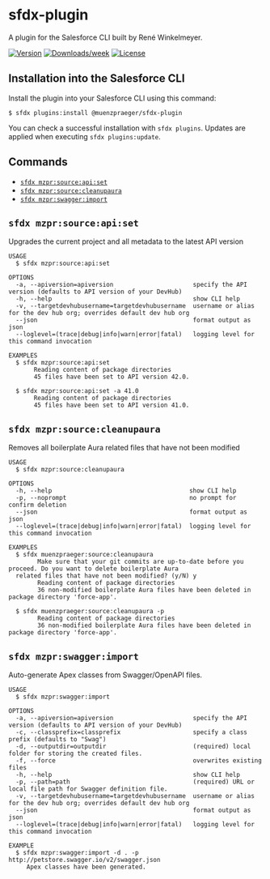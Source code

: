# sfdx-plugin

A plugin for the Salesforce CLI built by René Winkelmeyer.

[![Version](https://img.shields.io/npm/v/@muenzpraeger/sfdx-plugin.svg)](https://www.npmjs.com/package/@muenzpraeger/sfdx-plugin)
[![Downloads/week](https://img.shields.io/npm/dw/@muenzpraeger/sfdx-plugin.svg)](https://www.npmjs.com/package/@muenzpraeger/sfdx-plugin)
[![License](https://img.shields.io/npm/l/muenzpraeger-sfdx-plugin.svg)](https://github.com/muenzpraeger/sfdx-plugin/blob/master/package.json)

## Installation into the Salesforce CLI

Install the plugin into your Salesforce CLI using this command:

```sh-session
$ sfdx plugins:install @muenzpraeger/sfdx-plugin
```

You can check a successful installation with `sfdx plugins`. Updates are applied when executing `sfdx plugins:update`.

<!-- install -->

## Commands

<!-- commands -->

- [`sfdx mzpr:source:api:set`](#sfdx-mzprsourceapiset)
- [`sfdx mzpr:source:cleanupaura`](#sfdx-mzprsourcecleanupaura)
- [`sfdx mzpr:swagger:import`](#sfdx-mzprswaggerimport)

## `sfdx mzpr:source:api:set`

Upgrades the current project and all metadata to the latest API version

```
USAGE
  $ sfdx mzpr:source:api:set

OPTIONS
  -a, --apiversion=apiversion                      specify the API version (defaults to API version of your DevHub)
  -h, --help                                       show CLI help
  -v, --targetdevhubusername=targetdevhubusername  username or alias for the dev hub org; overrides default dev hub org
  --json                                           format output as json
  --loglevel=(trace|debug|info|warn|error|fatal)   logging level for this command invocation

EXAMPLES
  $ sfdx mzpr:source:api:set
       Reading content of package directories
       45 files have been set to API version 42.0.

  $ sfdx mzpr:source:api:set -a 41.0
       Reading content of package directories
       45 files have been set to API version 41.0.
```

## `sfdx mzpr:source:cleanupaura`

Removes all boilerplate Aura related files that have not been modified

```
USAGE
  $ sfdx mzpr:source:cleanupaura

OPTIONS
  -h, --help                                      show CLI help
  -p, --noprompt                                  no prompt for confirm deletion
  --json                                          format output as json
  --loglevel=(trace|debug|info|warn|error|fatal)  logging level for this command invocation

EXAMPLES
  $ sfdx muenzpraeger:source:cleanupaura
        Make sure that your git commits are up-to-date before you proceed. Do you want to delete boilerplate Aura
  related files that have not been modified? (y/N) y
        Reading content of package directories
        36 non-modified boilerplate Aura files have been deleted in package directory 'force-app'.

  $ sfdx muenzpraeger:source:cleanupaura -p
        Reading content of package directories
        36 non-modified boilerplate Aura files have been deleted in package directory 'force-app'.
```

## `sfdx mzpr:swagger:import`

Auto-generate Apex classes from Swagger/OpenAPI files.

```
USAGE
  $ sfdx mzpr:swagger:import

OPTIONS
  -a, --apiversion=apiversion                      specify the API version (defaults to API version of your DevHub)
  -c, --classprefix=classprefix                    specify a class prefix (defaults to "Swag")
  -d, --outputdir=outputdir                        (required) local folder for storing the created files.
  -f, --force                                      overwrites existing files
  -h, --help                                       show CLI help
  -p, --path=path                                  (required) URL or local file path for Swagger definition file.
  -v, --targetdevhubusername=targetdevhubusername  username or alias for the dev hub org; overrides default dev hub org
  --json                                           format output as json
  --loglevel=(trace|debug|info|warn|error|fatal)   logging level for this command invocation

EXAMPLE
  $ sfdx mzpr:swagger:import -d . -p http://petstore.swagger.io/v2/swagger.json
     Apex classes have been generated.
```

<!-- commandsstop -->
